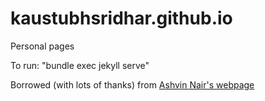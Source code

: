 kaustubhsridhar.github.io
=================

Personal pages

To run: "bundle exec jekyll serve"

Borrowed (with lots of thanks) from [Ashvin Nair's webpage](https://ashvin.me/)
